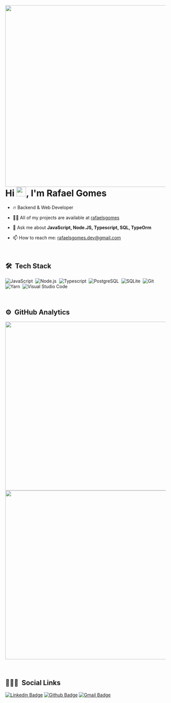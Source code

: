 <img align="right" height="570em" src="https://raw.githubusercontent.com/gist/rafaelsgomes/54cae6fe1d3b7ca3365d9d5956dcec07/raw/c4511ccdd528a5f493245582be5825419433eacd/githubcard.svg"/>
<h1 align="left">Hi <img src="https://emojipedia-us.s3.amazonaws.com/source/skype/289/victory-hand_270c-fe0f.png" width="30px">, I'm Rafael Gomes</h1>

- 🔥 Backend & Web Developer

- 👨‍💻 All of my projects are available at [rafaelsgomes](https://github.com/rafaelsgomes)

- 💬 Ask me about **JavaScript, Node.JS, Typescript, SQL, TypeOrm**

- 📫 How to reach me: [rafaelsgomes.dev@gmail.com](mailto:rafaelsgomes.dev@gmail)


<br>

## 🛠 &nbsp;Tech Stack

![JavaScript](https://img.shields.io/badge/-JavaScript-05122A?style=flat&logo=javascript)&nbsp;
![Node.js](https://img.shields.io/badge/-Node.js-05122A?style=flat&logo=node.js)&nbsp;
![Typescript](https://img.shields.io/badge/-Typescript-05122A?style=flat&logo=Typescript)&nbsp;
![PostgreSQL](https://img.shields.io/badge/-PostgreSQL-05122A?style=flat&logo=postgresql)&nbsp;
![SQLite](https://img.shields.io/badge/-SQLite-05122A?style=flat&logo=sqlite)&nbsp;
![Git](https://img.shields.io/badge/-Git-05122A?style=flat&logo=git)&nbsp;
![Yarn](https://img.shields.io/badge/-Yarn-05122A?style=flat&logo=Yarn)&nbsp;
![Visual Studio Code](https://img.shields.io/badge/-Visual%20Studio%20Code-05122A?style=flat&logo=visual-studio-code&logoColor=007ACC)&nbsp;

<br>

## ⚙️ &nbsp;GitHub Analytics

<p align="left">
<img width="530em" src="https://github-readme-stats.vercel.app/api?username=rafaelsgomes&show_icons=true&theme=shades-of-purple&alt=%22rafaelsgomes%27s%20stats"/>
<img width="530em" src="https://github-readme-stats.vercel.app/api/top-langs/?username=rafaelsgomes&layout=compact&theme=shades-of-purple&alt="rafaelsgomes's most languages"/>
</p>

<br>

## 👨🏽‍🦲 &nbsp;Social Links

[![Linkedin Badge](https://img.shields.io/badge/Rafael%20Gomes-blue?style=flat-square&logo=Linkedin&logoColor=white&link=https://www.linkedin.com/in/rafaelsgomes/)](https://www.linkedin.com/in/rafaelsgomes/)
[![Github Badge](https://img.shields.io/badge/RafaelsGomes-181717?style=flat-square&logo=Github&logoColor=white&link=https://github.com/rafaelsgomes)](https://github.com/rafaelsgomes)
[![Gmail Badge](https://img.shields.io/badge/-rafaelsgomes.dev@gmail.com-c14438?style=flat-square&logo=Gmail&logoColor=white&link=mailto:rafaelsgomes.dev@gmail)](mailto:rafaelsgomes.dev@gmail)

<!--
**maykbrito/maykbrito** is a ✨ _special_ ✨ repository because its `README.md` (this file) appears on your GitHub profile.

Here are some ideas to get you started:

- 🔭 I’m currently working on ...
- 🌱 I’m currently learning ...
- 👯 I’m looking to collaborate on ...
- 🤔 I’m looking for help with ...
- 💬 Ask me about ...

- 😄 Pronouns: ...
- ⚡ Fun fact: ...
-->
